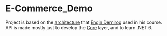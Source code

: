 # E-Commerce_Demo

Project is based on the [architecture](https://github.com/engindemirog/NetCoreBackend/) that [Engin Demirog](https://github.com/engindemirog) used in his course.
API is made mostly just to develop the [Core](https://github.com/engindemirog/NetCoreBackend/) layer, and to learn .NET 6.
